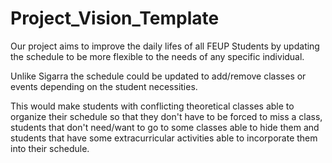 # Project_Vision_Template
Our project aims to improve the daily lifes of all FEUP Students by updating the schedule to be more flexible to the needs of any specific individual.

Unlike Sigarra the schedule could be updated to add/remove classes or events depending on the student necessities.

This would make students with conflicting theoretical classes able to organize their schedule so that they don't have to be forced to miss a class, students that don't need/want to go to some classes able to hide them and students that have some extracurricular activities able to incorporate them into their schedule.
